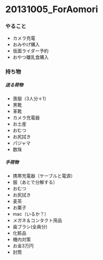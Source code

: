 # 20131005_ForAomori
### やること
* カメラ充電
* おみやげ購入
* 仮面ライダー予約
* おやつ離乳食購入

### 持ち物
##### 送る荷物
* 喪服（3人分＋1）
* 黒靴
* 革靴
* カメラ充電器
* お土産
* おむつ
* お尻拭き
* パジャマ
* 数珠

##### 手荷物
* 携帯充電器（ケーブルと電源）
* 服（あとで分解する）
* おむつ
* お尻拭き
* 麦茶
* お菓子
* mac（いるか？）
* メガネ＆コンタクト用品
* 歯ブラシ(全員分)
* 化粧品
* 機内対策
* お金3万円
* 封筒
